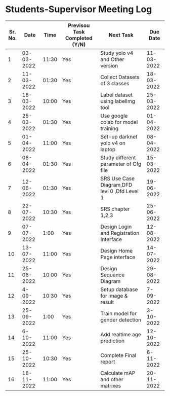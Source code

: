 # Students-Supervisor Meeting Log

| Sr. No. | Date  | Time | Previsou Task Completed (Y/N) | Next Task | Due Date |
| ------------- | ------------- | ------------- |------------- |------------- |------------- |
| 1 |03-03-2022 |11:30  | Yes |Study yolo v4 and Other version| 11-03-2022 |
| 2 |11-03-2022  |01:30  | Yes | Collect Datasets of 3 classes | 18-03-2022|
| 3 | 18-03-2022 | 10:00 |Yes  | Label dataset using labelImg tool |25-03-2022  |
| 4 | 25-03-2022 | 01:30 | Yes   |Use google colab for model training   |01-04-2022  |
| 5 | 01-04-2022 |11:00  | Yes |Set-up darknet yolo v4 on laptop  |08-04-2022  |
| 6 | 08-04-2022 |01:30  | Yes | Study different parameter of Cfg file |15-03-2022  |
| 7 | 12-06-2022 | 01:30 | Yes  | SRS Use Case Diagram,DFD levl 0 ,Dfd Level 1 |19-06-2022   |
| 8 | 22-07-2022 | 10:30 | Yes  | SRS chapter 1,2,3 | 25-06-2022  |
| 9 | 07-07-2022  | 1:00 | Yes | Design Login and Registration Interface | 12-08-2022  |
| 10 |13-07-2022  | 11:00 | Yes | Design Home Page interface |14-07-2022  |
| 11 |25-08-2022  |10:00  |Yes  |Design Sequence Diagram  |29-08-2022  |
| 12 |4-09-2022  |10:30  | Yes | Setup database for image & result |7-09-2022  |
| 13 |25-09-2022  |1:00  |Yes  | Train model for gender detection |3-10-2022  |
| 14 | 6-10-2022 |11:00  | Yes | Add realtime age prediction | 12-10-2022 |
| 15 | 25-10-2022 | 10:30 | Yes | Complete Final report | 6-11-2022  |
| 16 |18-11-2022  | 11:00 | Yes | Calculate mAP and other matrixes |20-11-2022  |
